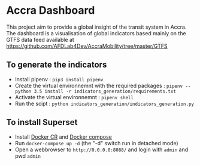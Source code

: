 Accra Dashboard
===============

This project aim to provide a global insight of the transit system in Accra.
The dashboard is a visualisation of global indicators based mainly on the GTFS
data feed available at https://github.com/AFDLab4Dev/AccraMobility/tree/master/GTFS

To generate the indicators
--------------------------
* Install pipenv : `pip3 install pipenv`
* Create the virtual environnemnt with the required packages : `pipenv --python 3.5 install -r indicators_generation/requirements.txt`
* Activate the virtual environnemnt : `pipenv shell`
* Run the scipt : `python indicators_generation/indicators_generation.py`

To install Superset
-------------------
* Install [Docker CR](https://docs.docker.com/engine/installation/linux/docker-ce/ubuntu/) and [Docker compose](https://docs.docker.com/compose/install/)
* Run `docker-compose up -d` (the "-d" switch run in detached mode)
* Open a webbrowser to `http://0.0.0.0:8088/` and login with `admin` and pwd `admin`
